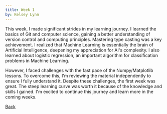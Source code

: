 ```yaml
---
title: Week 1
by: Kelsey Lynn
---
```


This week, I made significant strides in my learning journey. I learned the basics of Git and computer science, gaining a better understanding of version control and computing principles. Mastering type casting was a key achievement. I realized that Machine Learning is essentially the brain of Artificial Intelligence, deepening my appreciation for AI's complexity. I also learned about logistic regression, an important algorithm for classification problems in Machine Learning.

However, I faced challenges with the fast pace of the Numpy/Matplotlib lessons. To overcome this, I'm reviewing the material independently to ensure I fully understand it. Despite these challenges, the first week was great. The steep learning curve was worth it because of the knowledge and skills I gained. I'm excited to continue this journey and learn more in the coming weeks.


[Back](./)
